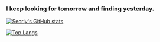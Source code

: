 ### I keep looking for tomorrow and finding yesterday.

<!--
**Secriy/Secriy** is a ✨ _special_ ✨ repository because its `README.md` (this file) appears on your GitHub profile.

Here are some ideas to get you started:

- 🔭 I’m currently working on ...
- 🌱 I’m currently learning ...
- 👯 I’m looking to collaborate on ...
- 🤔 I’m looking for help with ...
- 💬 Ask me about ...
- 📫 How to reach me: ...
- 😄 Pronouns: ...
- ⚡ Fun fact: ...
-->

[![Secriy's GitHub stats](https://github-readme-stats.vercel.app/api?username=Secriy&show_icons=true&theme=react&include_all_commits=true&count_private=true&)](https://github.com/Secriy)

[![Top Langs](https://github-readme-stats.vercel.app/api/top-langs/?username=Secriy&hide=css,html)](https://github.com/Secriy)
